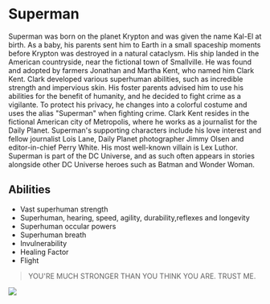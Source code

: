 # Superman
Superman was born on the planet Krypton and was given the name Kal-El at birth. As a baby, his parents sent him to Earth in a small spaceship moments before Krypton was destroyed in a natural cataclysm. His ship landed in the American countryside, near the fictional town of Smallville. He was found and adopted by farmers Jonathan and Martha Kent, who named him Clark Kent. Clark developed various superhuman abilities, such as incredible strength and impervious skin. His foster parents advised him to use his abilities for the benefit of humanity, and he decided to fight crime as a vigilante. To protect his privacy, he changes into a colorful costume and uses the alias "Superman" when fighting crime. Clark Kent resides in the fictional American city of Metropolis, where he works as a journalist for the Daily Planet. Superman's supporting characters include his love interest and fellow journalist Lois Lane, Daily Planet photographer Jimmy Olsen and editor-in-chief Perry White. His most well-known villain is Lex Luthor. Superman is part of the DC Universe, and as such often appears in stories alongside other DC Universe heroes such as Batman and Wonder Woman.
## Abilities
* Vast superhuman strength
* Superhuman, hearing, speed, agility, durability,reflexes and longevity
* Superhuman occular powers
* Superhuman breath
* Invulnerability
* Healing Factor
* Flight
> YOU'RE MUCH STRONGER
> THAN YOU THINK YOU ARE.
> TRUST ME.
<img src="https://upload.wikimedia.org/wikipedia/en/3/35/Supermanflying.png"/>
